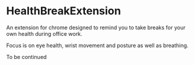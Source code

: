 # HealthBreakExtension
An extension for chrome designed to remind you to take breaks for your own health during office work. 

Focus is on eye health, wrist movement and posture as well as breathing. 

To be continued
